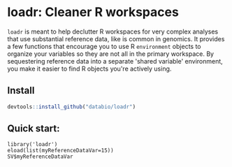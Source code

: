 # loadr: Cleaner R workspaces

`loadr` is meant to help declutter R workspaces for very complex analyses that use substantial reference data, like is common in genomics. It provides a few functions that encourage you to use R `environment` objects to organize your variables so they are not all in the primary workspace. By sequestering reference data into a separate 'shared variable' environment, you make it easier to find R objects you're actively using.

## Install

```R
devtools::install_github("databio/loadr")
```

## Quick start:

```{r}
library('loadr')
eload(list(myReferenceDataVar=15))
SV$myReferenceDataVar
```

